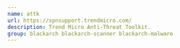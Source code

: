 ```yaml
---
name: attk
url: https://spnsupport.trendmicro.com/
description: Trend Micro Anti-Threat Toolkit.
group: blackarch blackarch-scanner blackarch-malware
---
```


